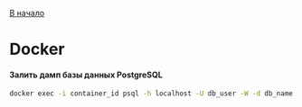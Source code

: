 [В начало](README.md)

# Docker

#### Залить дамп базы данных PostgreSQL
```sh
docker exec -i container_id psql -h localhost -U db_user -W -d db_name -1 < dump.sql
```